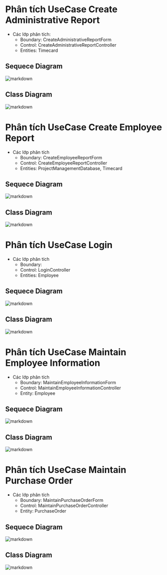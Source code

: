
# Phân tích UseCase Create Administrative Report
- Các lớp phân tích:
    * Boundary: CreateAdministrativeReportForm
    * Control: CreateAdministrativeReportController
    * Entities: Timecard
## Sequece Diagram
![markdown](https://www.planttext.com/api/plantuml/png/h9JFQi904CRl-nHpLB0lq4Dhgsqf514LUXwI4HQoE-dkAEJPUkWZzHKwYIQQegbLFGJSFx_lc_ac-Vxy6aR182kN6Ko40qon29nb3wcptaO9g8icroCsiJbwWL4W5DhRjsjwvk1EEZHYBoMUsio5TPHWI8qv90ytTqU1S0ip-bXH56XlwdBEGSpHYmezABO3RWWgROM2nNEyJGElRKg_KT3RBYoAd0Omrkjn04ykpxWWWWawwiL-lzFytorM_Jdvz6ggUsJLhpDJbHVofCUQCdkF62a5zerqtpJ7JxK-8ra5NoFLB9veh2EEiOrvXaKz6sS4EiTcjEuDPWAlotgCeCrvry6E85nTCQ2_2-QdadtZHFUqgwYXbcbLrCjdP5TI9_1e_7k0ijxQPWNxT-pwPsc3snJAorttBWv_wx04faRVY-xunamH9YnLZgqOhp65LKksFI-j3FLHVeD_0000__y30000)

## Class Diagram
![markdown](https://www.planttext.com/api/plantuml/png/j9H1JiCm44NtESMe6wZKNY0BL6XXXLYKNi0aqsB9iSFOgHGXJiQ28t459evTaj12a60JoVRup_VxTjvVtnRM2N9LePBa35QubHhXobGw5rH3feIrYV_2ab0ulCmBgQLr99pSuusX0fuJ021ygj2wDPQ6t9AaGvBYVDeibMJsCiV14ldXfYunXNj7KkzcuAsik4iApNS6gFFUi2YLgH7lH84sXLlsuJlaqfPAr6s7e9n2E_G5LkpnwEeCbCduA4P_kj2i7aTHFXEK1u5fyj91jJJQaL6ZI8LQXTGoOp0PMXl1eFVnfs1sg97xnxDd0NuyVGnZm6XZM5Ky28i_qZh2PuY_I-jQE-dwrseZ2snsjqZ66euJlmotxwQj0g7pWJpZPPyIeyTG62xwC1xleHzGCzMBo4zy3SdJOzPXnEQw3Gzs_g6nvx16vV7OHrdQvEG3dyylnjpf52QPKCfEJYfrYXlDG_IyCmRlqsWI3UVzHirhX6XO8Vm4nhV_t1eU8lBUWwT-1Q6hI5iV5cmDdInihBDCik0Kcf_g1m000F__0m00)



# Phân tích UseCase Create Employee Report
- Các lớp phân tích
    * Boundary: CreateEmployeeReportForm
    * Control: CreateEmployeeReportController
    * Entities: ProjectManagementDatabase, Timecard

## Sequece Diagram
![markdown](https://www.planttext.com/api/plantuml/png/f5LBJiD03DtFAInMHO8Bi014oq-22a4brYPnOI0P1uzJgMTZmP6u0fEGXAHgIagxgDIf_UPzxEJhu_FKAuhcQM8mKXOuJxE4bqGc2ySsiXawXR4GAjL_tLF6eXSiwPz5OtOgd2GadT8xuLUAz1OTFbDAJYUe-8I-U-lCfXIXnCRKe71utCi5Zk2UtdFo2Z-7fhSoe3I8grq1tog9nQ6N1YqB6zDgEuncoumE82WZlsymKRYUmzwC5HEuubmyFBAyKGppu3hMbkmP29zDp3VRtD8pVa5v9fZcwHE9xyLjzGRqtcHAO1LB2rg7tDytZBBculx7U4Cq4-kp19VhS0U6-q19KDK5CEJYZRCrEA5gP2x9aQ1QTcjXktBhfGWmLLypUgEpu7SCx9eXt3TD-HOnL715WWC83V2_siUXdkEYbdHIxqtJ-XWU31wKowfjagpNj4I_uQZq6z35CCMKTj-w5kk1WzjAijLSQAlfbK1R9HX-pAsaF-9u_klIJZbMp0gmk9p-rLGcJ1wch6KydNHsdPzIUMLhSVDf-2fULjy0003__mC0)

## Class Diagram
![markdown](https://www.planttext.com/api/plantuml/png/Z59BJiD03DtFAQnk08bUW0MgIDiT25LSm9sOTD1yWkr4gX0dOy6Hk0BvjKghLktA6llv-Jrx_dv-PwB8MWLlp0tCwTr5WgTKnHnv2zQZ28df8cHCgBG8fKzReXMLYNMPEC2N0G2cpuf4-_JjNPigETKk7v0PEoLss9To9wN7RRP1BkYb2cjYEQYCUGHh6hyRY4NEzwdlaVOiHUNahv0-83tnWO4JaWgAn4t_CD0EJewrSHVkmIUBwbAyg7KHrUdnbbyvVP3LPunOKA2eSrHSez1EfRAZcevbDhnz_viBr4viuFsm5VbEZcnSAURi4QVJnqjhUe29HUzbSf9b16ovpljeQ7Ok16pd0s9lv2hclSE6Q7SQ0OnvTmo1_WuJOsOKy_Pd_mC00F__0m00)


# Phân tích UseCase Login
- Các lớp phân tích
    * Boundary: 
    * Control: LoginController
    * Entities: Employee
## Sequece Diagram
![markdown](https://www.planttext.com/api/plantuml/png/b99DJiCm48NtFiKiMmd4dWKgAa6g119g1Qn7phIoD1c7iGtgsLXm9Aw0qpOD2K6KB1phUTutpp-Vxn-p455ZgjYWZLxXkXbDdJLdNOqIuSvldDnwhNwgSozHFJFr7KLLizyI6REZmVbL1u5BMD9Bed10c6ubb-thkvB7G2fO4Q2Ky80Xl7ajnwc5HD9V3BqUW-JP-eJiIem4SwMI93ha09CMTNRaJCtGct7jPl_5EPf6yomf9fKMvxna9IIECDb95mjvRVvJWrbRh7ljK6blD92_aRpVpopFmGciahKKmZenRplRy4vkNAWPj_1CR7q-uPLL8Z74WSP274AU4gCb5wgvqtsEWXlwEqY_dAGqipmqJ_aB003__mC0)

## Class Diagram
![markdown](https://www.planttext.com/api/plantuml/png/b5FBJiCm4BpxAwnSI2Jw0pcWGWada10Lucp5Ix7ahCEk0ueGNyQ1J-8NSDv9IoLwp7XdPsPty_FrlMQlo5U55U9CNiEpGP1NhaAjg9QvLSmoldKxWpUEYaHqo0Z83o6bh1W8LG6ft7eok6kmCjIzEz9pJ1ikhQfRzZOd08oJ1YTuhO3zOz_c4lLzp-xUUrv6vEWEcDKE5WzFO7DNmDZoSvPbuz2JiuieFMQ15e4ck8lrfgpHoiE6G0Dweop7-r7F3u8cQPYViw2m7GEvF3Xk-_-7lF2U1L4_RY4hIkjgWC7py7tQ3ePGfoLfNJs0LTuuv1TJifXkOBMwE1XWAgD-gpn81cOazkiQxXWaa0PxBFDfwf4OIuvg-OfmBXMEYYlh_rQSl0TkVqGyCiGQK3T_n2y0003__mC0)



# Phân tích UseCase Maintain Employee Information
- Các lớp phân tích
    * Boundary: MaintainEmployeeInformationForm 
    * Control: MaintainEmployeeInformationController 
    * Entity: Employee
## Sequece Diagram
![markdown](https://www.planttext.com/api/plantuml/png/x9R1JkCm48RlVefHBe34lW0714j1ue24MF40tdWgh7Nih3EXwhFjWKVY5PWaTjFMJjfotagf6cT-_vvlVaNz_FTnqv3qr5P625cIyr0yoxLtni2jghJL3Nd9omN81iAJ_e4GP_3JjLP9luRIoAQ1yoUfBV5rNzN6hH4VxTBvIf9sze5_N8YQhNIfQsa9YWFLlMDqOBCxPudTZ_0AbGRzyOwZflSDjsnxRqdJfiEetDiuBlVQGI74DYtuSJtIkeBY1V-ss10mSZQ7yrkbBk6rLfBm4XPeaF2Y41i5gsFxLzs0-2X-s05LsACGiMB22iCPGOzT5zqKVxM_byQjODaDdmy2qiAc8I4DmTwY0FvidssdqodBefVDGNdsxbqhpCdcI6JAjr24-N7ndKV62nPNeyHZwRmQHA5or-45gVKMMgkvfL7tk4YCjZjPwAOsShthrMdGgWJvCFQKUhf-ElXupfEmHz44T4RYDRvdvvG5_u1KlkMgvuWV2C5-vv7uDoFNzgpLaObBgxDzXm6U7hQm_JpVNDucbBdK3I-PD7Nf-l_KVITrSpBsNMfVWUfOzw_XGxJoYgcCUbSYfs2bwMrFaINr9FsViOKk7RkYBB2O3gXOpMQfR2AhQIjzF6_uk_iNyWK00F__0m00)

## Class Diagram
![markdown](https://www.planttext.com/api/plantuml/png/Z5HBJiCm4Dtd5DvH97g1B53vj18Ii6Yvm3IUDfRymvweH8YJiU18N04xSKgIGjj8aP8tRvxVV9Blpw-P9t1KAPbb5-pML9g3graXmVkSFO7G5EwvijBKY0zwOvm24aOlmaFMq4wns7l6ukNmjK9FDqKCJ2vRa0jl9TJzr57epkYDI78Xz15z1eoSaMVOJ4o9xhJPNsvdsJfJeFVBrla46kivMv4JUfji0kUTrWHxej6MJPpASY0yfF5EwofH-3YJeyIZcQaZSqs2zdFh-AdcxZMLDJrKQN4D2eT8ntofxIWIodOOp-g3tXG2v0gBoWKtpvLQenio2DxkaLTD8qV9Xafq_mLjQJJ-9LYQoibw6NgNiuKqGCa9oB370wWmIWdlW_O1Euey2YMeZmuc--SWcsqzRt1fJ4kKpQhvKbZFraWxHDrE3NrswaEQJg_FtD-S1HQwiB2UxGILnwHxQV60_RBaJ866RV2LpL3p-8lu0G00__y30000)


# Phân tích UseCase Maintain Purchase Order
- Các lớp phân tích
    * Boundary: MaintainPurchaseOrderForm 
    * Control: MaintainPurchaseOrderController
    * Entity: PurchaseOrder

## Sequece Diagram
![markdown](https://www.planttext.com/api/plantuml/png/r5LBJiCm4Dtx5BC42IxG1QeKO8TWmm7SUAfQSkmm6LFbR2mu4bTWKgUbQHDeqtP1f2GBn-_vVJJv-lYSLgo9O-6KpZaGPA4eR5NPuD4y5AKBDQ9Iin2zqLJ3axQUvNw9b2zqXSzaa1u35IeFdYcu_Y-ojEYG57gsN4DdMQa-MhYz6-Q32H2-HQmOvj7dB3lXAYFKZ3VmMfhLM_JSeqF6QpKC92ozx1CeAHIbu0jCsMuJIDa7ri-3Kjen94hG6q6G585SHudwiMXB6WV84q4F_5ymmjHP4jmMR4VDql8YIMfWktiEF2v7yk1nkMUKEVIeloLjR5KwNGyGe3SfYnJx1RE8YU0yMOXfPF5zBurPlNPjV19zTJtQXTPyD9O70KVeRatiws2Jxoazb1aqjtBeH76EvkqWRggMnie5gsOImV-jsed6RytUDWFTpFZHBLu7cNmTQsIRIbVpgMrTWQwrdQcl6ynLOwVoR7xntm000F__0m00)

## Class Diagram
![markdown](https://www.planttext.com/api/plantuml/png/X5DBJiCm4Dtd5BCZIFG2NbLyAY610742otPJIuuTncEa2h7c4Amu0GV8WWKdoGcu0axIb9echQLuuVVcUTxB-AV-cdlYIA4qsGdSDFLx1USkMCbndGd3lOTRhYt5xpwWM76lxb0gN3WiuIM3Tg5w2ihJ8bX1sjdybC6pqx87fVQLuUka-5hcMZ9u9DIsIDWLkhAYA9xoxTBbuxmBPvSQIvvS_9fjlKISq9b3LZOKet0m951nKWafrx67qPP39VV9MtTdC5aebL7JXGcrK7I0bq2xvgyiQHf-Oy8QdFxfR9m7Jwxi4q-HcBWCWlO1r-fTnWWOj7j_66UAWl-dtQNQzp-Iu96O-xJIwixgG-0MLatz1eLkwayEulj3W6a3oAP7TpOxEWmCWbT-N6E75fNIQ1cKtF8YbgRdKrTs_R3XeVW-q6viihcoidsPlm000F__0m00)



